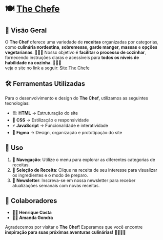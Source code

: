 # 🍽️ <a href="https://the-chefe.netlify.app/" text-decoration= "none" target="_blank">The Chefe</a> 

## 📌 Visão Geral  

O **The Chef** oferece uma variedade de **receitas** organizadas por categorias, como **culinária nordestina**, **sobremesas**, **garde manger**, **massas** e **opções vegetarianas**. 🥘🍰🥗 Nosso objetivo é **facilitar o processo de cozinhar**, fornecendo instruções claras e acessíveis para **todos os níveis de habilidade na cozinha**. 👨‍🍳✨  
veja o site no link a seguir: <a href="https://the-chefe.netlify.app/" text-decoration= "none" target="_blank">Site The Chefe</a> 

## 🛠️ Ferramentas Utilizadas  

Para o desenvolvimento e design do **The Chef**, utilizamos as seguintes tecnologias:  

- 🏗️ **HTML** → Estruturação do site  
- 🎨 **CSS** → Estilização e responsividade  
- ⚡ **JavaScript** → Funcionalidade e interatividade  
- 🎨 **Figma** → Design, organização e prototipação do site  

## 🚀 Uso  

1. 📌 **Navegação**: Utilize o menu para explorar as diferentes categorias de receitas.  
2. 🍴 **Seleção de Receita**: Clique na receita de seu interesse para visualizar os ingredientes e o modo de preparo.  
3. 📨 **Newsletter**: Inscreva-se em nossa newsletter para receber atualizações semanais com novas receitas.  

## 👥 Colaboradores  

- 👨‍💻 **Henrique Costa**  
- 👨‍💻 **Amanda Gondra**  

Agradecemos por visitar o **The Chef**! Esperamos que você encontre **inspiração para suas próximas aventuras culinárias!** 🍲👨‍🍳✨

